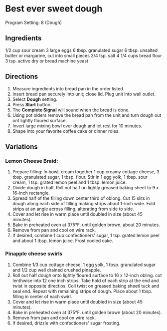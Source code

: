 # Best ever sweet dough
Program Setting: 8 (Dough)

## Ingredients
1/2 cup sour cream
3 large eggs
6 tbsp. granulated sugar
6 tbsp. unsalted butter or margarine, cut into small pieces
3/4 tsp. salt
4 1/4 cups bread flour
3 tsp. active dry or bread machine yeast

## Directions
1. Measure ingredients into bread pan in the order listed.
2. Insert bread pan securely into unit; close lid. Plug unit into wall outlet.
3. Select **Dough** setting.
4. Press **Start** button.
5. The **Complete Signal** will sound when the bread is done.
6. Using pot olders remove the bread pan from the unit and turn dough out ont lightly floured surface.
7. Invert large mixing bowl over dough and let rest for 10 minutes.
8. Shape into your favorite coffee cake or dinner roles.

## Variations

### Lemon Cheese Braid:
1. Prepare filling: In bowl, cream together 1 cup creamy cottage cheese, 3 tbsp. granulated sugar, 1 tbsp. flour. Stir in 1 egg yolk, 1 tbsp. sour cream, 1 tsp. grated lemon peel and 1 tbsp. lemon juice.
2. Divide dough in half. Roll out half on lightly greased baking sheet to 9 x 16-inch rectangle.
3. Spread half of the filling down center third of oblong. Cut 15 slits in dough along each side of filling making strips about 1-inch wide. Fold strips at an angle across filling, alterating from side to side.
4. Cover and let rise in warm place until doubled in size (about 45 minutes).
5. Bake in preheated oven at 375°F. until golden brown, about 20 minutes.
6. Remove from pan and cool on wire rack.
7. If desired, combine 1 cup confectioners' sugar, 1 tsp. grated lemon peel and about 1 tbsp. lemon juice. Frost cooled cake.

### Pinapple cheese swirls
1. Combine 1/3 cup cottage cheese, 1 egg yolk, 1 tbsp. granulated sugar and 1/2 cup well drained crushed pinapple.
2. Roll out half dough onto lightly floured surface to 16 x 12-inch obling. cut lenthwise into 12 one inch strips. Take hold of each strip at the end and twist in opposite directios. Coil twist on greased baking sheetl tuck and seal end.  Repeat with remaining strips of dough. Place about 1 tbsp. filling in center of each swirl.
3. Cover and let rise in warm place until doubled in size (about 45 minutes).
4. Bake in preheated oven at 375°F. until golden brown (about 20 minutes).
5. Remove from pan and cool on wire rack.
6. If desired, drizzle with confectioners' sugar frosting.
